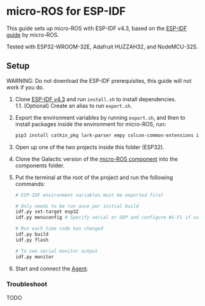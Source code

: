 # micro-ROS for ESP-IDF

This guide sets up micro-ROS with ESP-IDF v4.3, based on the [ESP-IDF guide](https://github.com/micro-ROS/micro_ros_espidf_component/blob/galactic/README.md) by micro-ROS.

Tested with ESP32-WROOM-32E, Adafruit HUZZAH32, and NodeMCU-32S.

## Setup

WARNING: Do not download the ESP-IDF prerequisites, this guide will not work if you do.

1. Clone [ESP-IDF v4.3](https://github.com/espressif/esp-idf/tree/release/v4.3) and run `install.sh` to install dependencies.\
    1.1. (Optional) Create an alias to run `export.sh`.
2. Export the environment variables by running `export.sh`, and then to install packages inside the environment for micro-ROS, run:
    ```bash
    pip3 install catkin_pkg lark-parser empy colcon-common-extensions importlib-resources
    ```
3. Open up one of the two projects inside this folder (ESP32).
4. Clone the Galactic version of the [micro-ROS component](https://github.com/micro-ROS/micro_ros_espidf_component/tree/galactic) into the components folder.
5. Put the terminal at the root of the project and run the following commands:

    ```bash
    # ESP-IDF environment variables must be exported first

    # Only needs to be run once per initial build
    idf.py set-target esp32
    idf.py menuconfig # Specify serial or UDP and configure Wi-Fi if used

    # Run each time code has changed
    idf.py build
    idf.py flash

    # To see serial monitor output
    idf.py monitor
    ```

6. Start and connect the [Agent](../Agent.md).

### Troubleshoot

TODO
